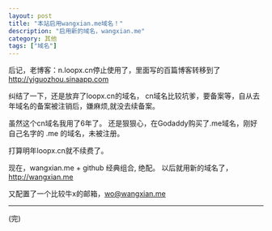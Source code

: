 ```yaml
---
layout: post
title: "本站启用wangxian.me域名！"
description: "启用新的域名，wangxian.me"
category: 其他
tags: ["域名"]
---
```


  后记，老博客：n.loopx.cn停止使用了，里面写的百篇博客转移到了 <http://yiguozhou.sinaapp.com>

纠结了一下，还是放弃了loopx.cn的域名，
cn域名比较坑爹，要备案等，自从去年域名的备案被注销后，嫌麻烦,就没去续备案。

虽然这个cn域名我用了6年了。
还是狠狠心，在Godaddy购买了.me域名，刚好自己名字的 .me 的域名，未被注册。

打算明年loopx.cn就不续费了。

现在，wangxian.me + github 经典组合, 绝配。 以后就用新的域名了，<http://wangxian.me>

又配置了一个比较牛x的邮箱，wo@wangxian.me

-------------
(完)
